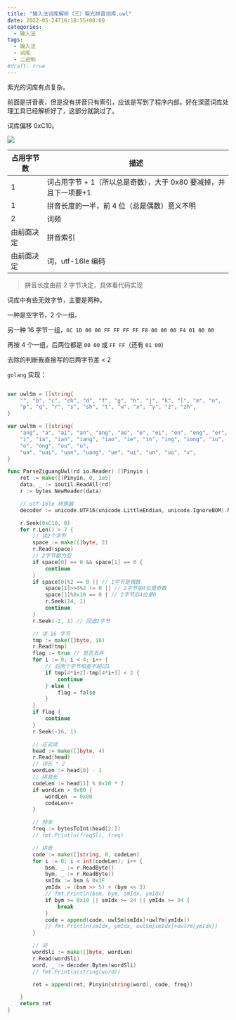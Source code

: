 ```yaml
---
title: "输入法词库解析（三）紫光拼音词库.uwl"
date: 2022-05-24T16:18:55+08:00
categories:
  - 输入法
tags:
  - 输入法
  - 词库
  - 二进制
#draft: true
---
```


紫光的词库有点复杂。

前面是拼音表，但是没有拼音只有索引，应该是写到了程序内部。好在深蓝词库处理工具已经解析好了，这部分就跳过了。

词库偏移 0xC10。

![](https://tucang.cc/api/image/show/60b7ae73b574e23cef39fe01007299e5)

| 占用字节数 | 描述                                                             |
| ---------- | ---------------------------------------------------------------- |
| 1          | 词占用字节 + 1（所以总是奇数），大于 0x80 要减掉，并且下一项要+1 |
| 1          | 拼音长度的一半，前 4 位（总是偶数）意义不明                      |
| 2          | 词频                                                             |
| 由前面决定 | 拼音索引                                                         |
| 由前面决定 | 词，utf-16le 编码                                                |

> 拼音长度由前 2 字节决定，具体看代码实现

词库中有些无效字节，主要是两种。

一种是空字节，2 个一组。

另一种 16 字节一组，`6C 1D 00 00 FF FF FF FF F8 00 00 00 F4 01 00 00`

再按 4 个一组，后两位都是 `00 00` 或 `FF FF`（还有 `01 00`）

去除的判断我直接写的后两字节差 < 2

`golang` 实现：

```go

var uwlSm = []string{
    "", "b", "c", "ch", "d", "f", "g", "h", "j", "k", "l", "m", "n",
    "p", "q", "r", "s", "sh", "t", "w", "x", "y", "z", "zh",
}

var uwlYm = []string{
    "ang", "a", "ai", "an", "ang", "ao", "e", "ei", "en", "eng", "er",
    "i", "ia", "ian", "iang", "iao", "ie", "in", "ing", "iong", "iu",
    "o", "ong", "ou", "u",
    "ua", "uai", "uan", "uang", "ue", "ui", "un", "uo", "v",
}

func ParseZiguangUwl(rd io.Reader) []Pinyin {
    ret := make([]Pinyin, 0, 1e5)
    data, _ := ioutil.ReadAll(rd)
    r := bytes.NewReader(data)

    // utf-16le 转换器
    decoder := unicode.UTF16(unicode.LittleEndian, unicode.IgnoreBOM).NewDecoder()

    r.Seek(0xC10, 0)
    for r.Len() > 7 {
        // 读2个字节
        space := make([]byte, 2)
        r.Read(space)
        // 2字节都为空
        if space[0] == 0 && space[1] == 0 {
            continue
        }
        if space[0]%2 == 0 || // 1字节是偶数
            space[1]>>4%2 != 0 || // 2字节前4位是奇数
            space[1]%0x10 == 0 { // 2字节后4位是0
            r.Seek(14, 1)
            continue
        }
        r.Seek(-2, 1) // 回退2字节

        // 读 16 字节
        tmp := make([]byte, 16)
        r.Read(tmp)
        flag := true // 是否丢弃
        for i := 0; i < 4; i++ {
            // 后两个字节相差不超过1
            if tmp[4*i+2]-tmp[4*i+3] < 2 {
                continue
            } else {
                flag = false
            }
        }
        if flag {
            continue
        }
        r.Seek(-16, 1)

        // 正式读
        head := make([]byte, 4)
        r.Read(head)
        // 词长 * 2
        wordLen := head[0] - 1
        // 拼音长
        codeLen := head[1] % 0x10 * 2
        if wordLen > 0x80 {
            wordLen -= 0x80
            codeLen++
        }

        // 频率
        freq := bytesToInt(head[2:])
        // fmt.Println(freqSli, freq)

        // 拼音
        code := make([]string, 0, codeLen)
        for i := 0; i < int(codeLen); i++ {
            bsm, _ := r.ReadByte()
            bym, _ := r.ReadByte()
            smIdx := bsm & 0x1F
            ymIdx := (bsm >> 5) + (bym << 3)
            // fmt.Println(bsm, bym, smIdx, ymIdx)
            if bym >= 0x10 || smIdx >= 24 || ymIdx >= 34 {
                break
            }
            code = append(code, uwlSm[smIdx]+uwlYm[ymIdx])
            // fmt.Println(smIdx, ymIdx, uwlSm[smIdx]+uwlYm[ymIdx])
        }

        // 词
        wordSli := make([]byte, wordLen)
        r.Read(wordSli)
        word, _ := decoder.Bytes(wordSli)
        // fmt.Println(string(word))

        ret = append(ret, Pinyin{string(word), code, freq})

    }
    return ret
}

```
